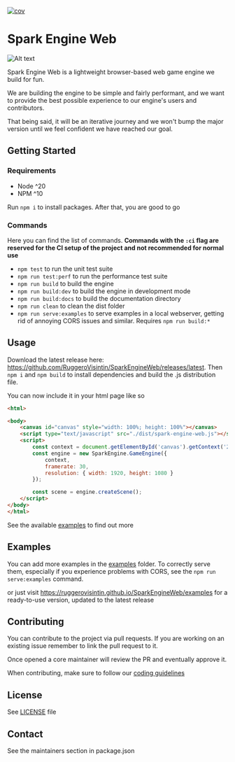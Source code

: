 [![cov](https://ruggerovisintin.github.io/SparkEngineWeb/badges/coverage.badge.svg/coverage.badge.svg)](https://github.com/RuggeroVisintin/SparkEngineWeb/actions)

# Spark Engine Web

![Alt text](./assets/a_gear_icon_with_electric_spar%20(2).jpeg)

Spark Engine Web is a lightweight browser-based web game engine we build for fun.

We are building the engine to be simple and fairly performant, and we want to provide the best possible experience to our engine's users and contributors.

That being said, it will be an iterative journey and we won't bump the major version until we feel confident we have reached our goal.

## Getting Started

### Requirements

* Node ^20
* NPM ^10

Run `npm i` to install packages. After that, you are good to go

### Commands

Here you can find the list of commands. **Commands with the `:ci` flag are reserved for the CI setup of the project and not recommended for normal use**

* `npm test` to run the unit test suite
* `npm run test:perf` to run the performance test suite
* `npm run build` to build the engine
* `npm run build:dev` to build the engine in development mode
* `npm run build:docs` to build the documentation directory
* `npm run clean` to clean the dist folder
* `npm run serve:examples` to serve examples in a local webserver, getting rid of annoying CORS issues and similar. Requires `npm run build:*`

## Usage

Download the latest release here: <https://github.com/RuggeroVisintin/SparkEngineWeb/releases/latest>.
Then `npm i` and `npm build` to install dependencies and build the .js distribution file.

You can now include it in your html page like so

```html
<html>

<body>
    <canvas id="canvas" style="width: 100%; height: 100%"></canvas>
    <script type="text/javascript" src="./dist/spark-engine-web.js"></script>
    <script>
        const context = document.getElementById('canvas').getContext('2d');
        const engine = new SparkEngine.GameEngine({
            context,
            framerate: 30,
            resolution: { width: 1920, height: 1080 }
        });

        const scene = engine.createScene();
    </script>
</body>
</html>
```

See the available [examples](./examples) to find out more

## Examples

You can add more examples in the [examples](./examples) folder. To correctly serve them, especially if you experience problems with CORS, see the `npm run serve:examples` command.

or just visit <https://ruggerovisintin.github.io/SparkEngineWeb/examples> for a ready-to-use version, updated to the latest release

## Contributing

You can contribute to the project via pull requests. If you are working on an existing issue remember to link the pull request to it.

Once opened a core maintainer will review the PR and eventually approve it.

When contributing, make sure to follow our [coding guidelines](./docs/coding-guidelines.md)

## License

See [LICENSE](./LICENSE) file

## Contact

See the maintainers section in package.json
